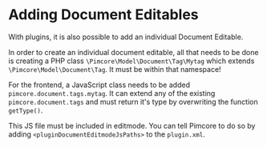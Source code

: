 # Adding Document Editables 
With plugins, it is also possible to add an individual Document Editable. 

In order to create an individual document editable, all that needs to be done is creating 
a PHP class `\Pimcore\Model\Document\Tag\Mytag` which extends `\Pimcore\Model\Document\Tag`. 
It must be within that namespace!

For the frontend, a JavaScript class needs to be added `pimcore.document.tags.mytag`. It can 
extend any of the existing `pimcore.document.tags` and must return it's type by overwriting 
the function `getType()`.

This JS file must be included in editmode. You can tell Pimcore to do so by adding
`<pluginDocumentEditmodeJsPaths>` to the `plugin.xml`. 
